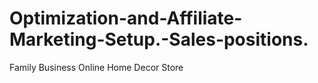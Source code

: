 # Optimization-and-Affiliate-Marketing-Setup.-Sales-positions.
Family Business Online Home Decor Store
